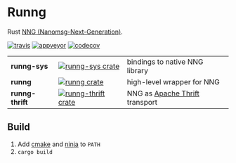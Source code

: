 # Runng

Rust [NNG (Nanomsg-Next-Generation)](https://github.com/nanomsg/nng).

[![travis](https://travis-ci.org/jeikabu/runng.svg?branch=master)](https://travis-ci.org/jeikabu/runng)
[![appveyor](https://ci.appveyor.com/api/projects/status/0w7puh3t2g8gt4gp/branch/master?svg=true)](https://ci.appveyor.com/project/jake-ruyi/runng/branch/master)
[![codecov](https://codecov.io/gh/jeikabu/runng/branch/master/graph/badge.svg)](https://codecov.io/gh/jeikabu/runng)

||||
|-|-|-
| __runng-sys__ | [![runng-sys crate](https://img.shields.io/crates/v/runng-sys.svg)](https://crates.io/crates/runng-sys) | bindings to native NNG library
| __runng__ | [![runng crate](https://img.shields.io/crates/v/runng.svg)](https://crates.io/crates/runng) | high-level wrapper for NNG
| __runng-thrift__ | [![runng-thrift crate](https://img.shields.io/crates/v/runng-thrift.svg)](https://crates.io/crates/runng-thrift) | NNG as [Apache Thrift](https://github.com/apache/thrift) transport 


## Build

1. Add [cmake](https://cmake.org) and [ninja](https://ninja-build.org/) to `PATH`
1. `cargo build`
